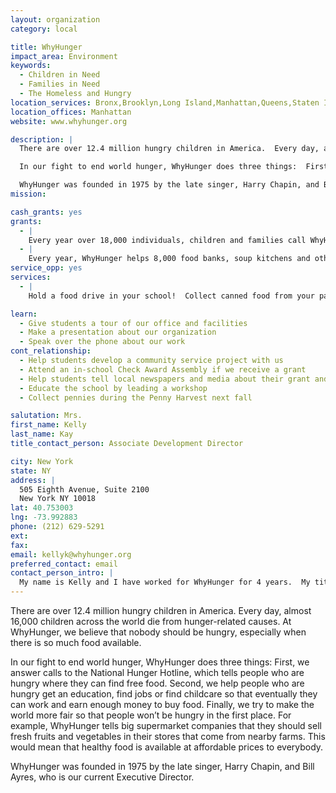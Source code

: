 ```yaml
---
layout: organization
category: local

title: WhyHunger
impact_area: Environment
keywords: 
  - Children in Need
  - Families in Need
  - The Homeless and Hungry
location_services: Bronx,Brooklyn,Long Island,Manhattan,Queens,Staten Island,Greater New York,Outside NYC
location_offices: Manhattan
website: www.whyhunger.org

description: |
  There are over 12.4 million hungry children in America.  Every day, almost 16,000 children across the world die from hunger-related causes.  At WhyHunger, we believe that nobody should be hungry, especially when there is so much food available.  

  In our fight to end world hunger, WhyHunger does three things:  First, we answer calls to the National Hunger Hotline, which tells people who are hungry where they can find free food.  Second, we help people who are hungry get an education, find jobs or find childcare so that eventually they can work and earn enough money to buy food.  Finally, we try to make the world more fair so that people won’t be hungry in the first place.  For example, WhyHunger tells big supermarket companies that they should sell fresh fruits and vegetables in their stores that come from nearby farms.  This would mean that healthy food is available at affordable prices to everybody.   

  WhyHunger was founded in 1975 by the late singer, Harry Chapin, and Bill Ayres, who is our current Executive Director.
mission: 

cash_grants: yes
grants: 
  - |
    Every year over 18,000 individuals, children and families call WhyHunger’s National Hunger Hotline looking for food and other services in their neighborhoods.  It costs WhyHunger $20 to answer one phone call.  A grant of $100 would allow WhyHunger to answer 5 phone calls in one year; a grant of $500 would allow WhyHunger to answer 25 calls; and a grant of $1,000 would allow WhyHunger to answer 50 calls.
  - |
    Every year, WhyHunger helps 8,000 food banks, soup kitchens and other organizations to provide better services to people that are hungry.  WhyHunger helps by giving information, organizing events and connecting organizations to funding.  It costs $30 for WhyHunger to provide this services to one organization.  A grant of $300 would help WhyHunger provide support to 10 organizations in the United States.
service_opp: yes
services: 
  - |
    Hold a food drive in your school!  Collect canned food from your parents, friends, teachers and local business owners.  WhyHunger will help you find a food bank or soup kitchen close to your school and you can deliver the food to it yourself.

learn: 
  - Give students a tour of our office and facilities
  - Make a presentation about our organization
  - Speak over the phone about our work
cont_relationship: 
  - Help students develop a community service project with us
  - Attend an in-school Check Award Assembly if we receive a grant
  - Help students tell local newspapers and media about their grant and/or project with us
  - Educate the school by leading a workshop
  - Collect pennies during the Penny Harvest next fall

salutation: Mrs. 
first_name: Kelly
last_name: Kay
title_contact_person: Associate Development Director

city: New York
state: NY
address: |
  505 Eighth Avenue, Suite 2100  
  New York NY 10018
lat: 40.753003
lng: -73.992883
phone: (212) 629-5291
ext: 
fax: 
email: kellyk@whyhunger.org
preferred_contact: email
contact_person_intro: |
  My name is Kelly and I have worked for WhyHunger for 4 years.  My title is Development Director – that means that I am responsible for spreading the word about WhyHunger, raising money to help end hunger and poverty in the United States and around the world.  I am really excited to work with Penny Harvest schools this year because I used to work as a teacher in NYC public schools and miss working with kids! 
---
```

There are over 12.4 million hungry children in America.  Every day, almost 16,000 children across the world die from hunger-related causes.  At WhyHunger, we believe that nobody should be hungry, especially when there is so much food available.  

In our fight to end world hunger, WhyHunger does three things:  First, we answer calls to the National Hunger Hotline, which tells people who are hungry where they can find free food.  Second, we help people who are hungry get an education, find jobs or find childcare so that eventually they can work and earn enough money to buy food.  Finally, we try to make the world more fair so that people won’t be hungry in the first place.  For example, WhyHunger tells big supermarket companies that they should sell fresh fruits and vegetables in their stores that come from nearby farms.  This would mean that healthy food is available at affordable prices to everybody.   

WhyHunger was founded in 1975 by the late singer, Harry Chapin, and Bill Ayres, who is our current Executive Director.
